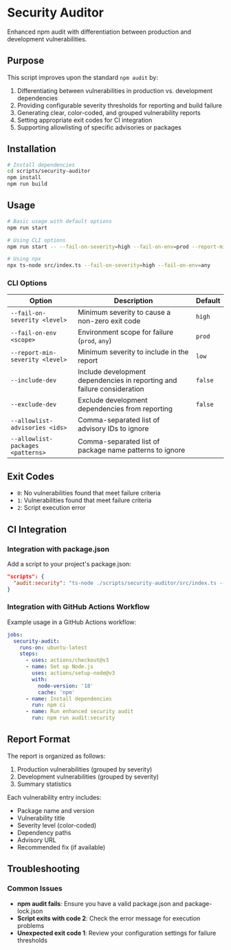 # Security Auditor

Enhanced npm audit with differentiation between production and development vulnerabilities.

## Purpose

This script improves upon the standard `npm audit` by:

1. Differentiating between vulnerabilities in production vs. development dependencies
2. Providing configurable severity thresholds for reporting and build failure
3. Generating clear, color-coded, and grouped vulnerability reports
4. Setting appropriate exit codes for CI integration
5. Supporting allowlisting of specific advisories or packages

## Installation

```bash
# Install dependencies
cd scripts/security-auditor
npm install
npm run build
```

## Usage

```bash
# Basic usage with default options
npm run start

# Using CLI options
npm run start -- --fail-on-severity=high --fail-on-env=prod --report-min-severity=low

# Using npx
npx ts-node src/index.ts --fail-on-severity=high --fail-on-env=any
```

### CLI Options

| Option | Description | Default |
|--------|-------------|---------|
| `--fail-on-severity <level>` | Minimum severity to cause a non-zero exit code | `high` |
| `--fail-on-env <scope>` | Environment scope for failure (`prod`, `any`) | `prod` |
| `--report-min-severity <level>` | Minimum severity to include in the report | `low` |
| `--include-dev` | Include development dependencies in reporting and failure consideration | `false` |
| `--exclude-dev` | Exclude development dependencies from reporting | `false` |
| `--allowlist-advisories <ids>` | Comma-separated list of advisory IDs to ignore | |
| `--allowlist-packages <patterns>` | Comma-separated list of package name patterns to ignore | |

## Exit Codes

- `0`: No vulnerabilities found that meet failure criteria
- `1`: Vulnerabilities found that meet failure criteria
- `2`: Script execution error

## CI Integration

### Integration with package.json

Add a script to your project's package.json:

```json
"scripts": {
  "audit:security": "ts-node ./scripts/security-auditor/src/index.ts --fail-on-severity=high --fail-on-env=prod"
}
```

### Integration with GitHub Actions Workflow

Example usage in a GitHub Actions workflow:

```yaml
jobs:
  security-audit:
    runs-on: ubuntu-latest
    steps:
      - uses: actions/checkout@v3
      - name: Set up Node.js
        uses: actions/setup-node@v3
        with:
          node-version: '18'
          cache: 'npm'
      - name: Install dependencies
        run: npm ci
      - name: Run enhanced security audit
        run: npm run audit:security
```

## Report Format

The report is organized as follows:

1. Production vulnerabilities (grouped by severity)
2. Development vulnerabilities (grouped by severity)
3. Summary statistics

Each vulnerability entry includes:
- Package name and version
- Vulnerability title
- Severity level (color-coded)
- Dependency paths
- Advisory URL
- Recommended fix (if available)

## Troubleshooting

### Common Issues

- **npm audit fails**: Ensure you have a valid package.json and package-lock.json
- **Script exits with code 2**: Check the error message for execution problems
- **Unexpected exit code 1**: Review your configuration settings for failure thresholds